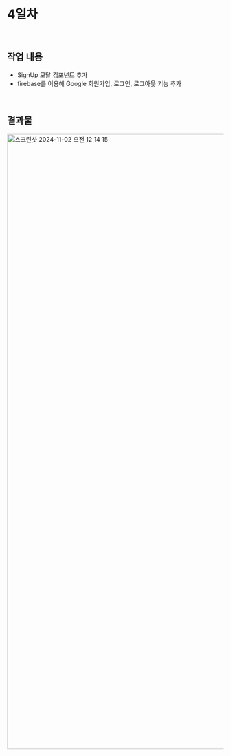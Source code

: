 # 4일차

<br/>

## 작업 내용
- SignUp 모달 컴포넌트 추가
- firebase를 이용해 Google 회원가입, 로그인, 로그아웃 기능 추가

<br/>

## 결과물
<img width="1431" alt="스크린샷 2024-11-02 오전 12 14 15" src="https://github.com/user-attachments/assets/26467e94-34d2-4f24-ada9-0b5e97ef307e">

